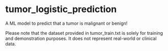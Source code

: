 # tumor_logistic_prediction
A ML model to predict that a tumor is malignant or benign!

Please note that the dataset provided in tumor_train.txt is solely for training and demonstration purposes. It does not represent real-world or clinical data.
